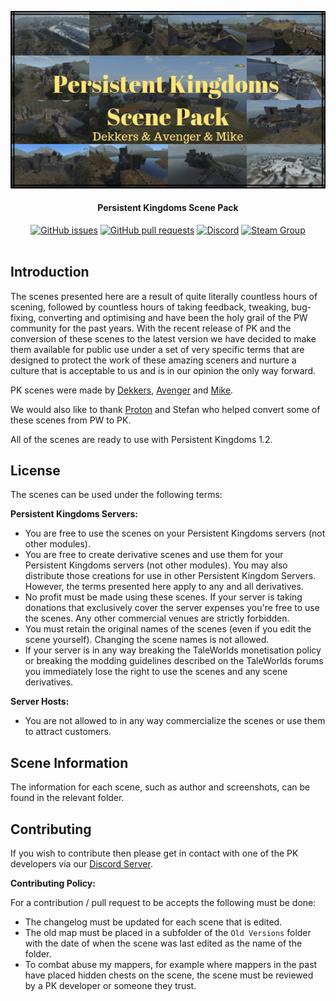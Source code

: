 <div align="center">

![Logo](Persistent-Kingdoms-Scene-Pack.png)
#### Persistent Kingdoms Scene Pack
[![GitHub issues](https://img.shields.io/github/issues/SmartPhoenix/PK-Map-Pack.svg?style=flat-square)](https://github.com/SmartPhoenix/PK-Map-Pack/issues)
[![GitHub pull requests](https://img.shields.io/github/issues-pr-raw/SmartPhoenix/PK-Map-Pack.svg?style=flat-square)](https://github.com/SmartPhoenix/PK-Map-Pack/pulls)
[![Discord](https://img.shields.io/discord/450652484634148875.svg?style=flat-square&logo=discord)](https://discord.gg/jwM54DB)
[![Steam Group](https://img.shields.io/badge/Steam-Group-lightgrey.svg?style=flat-square)](https://steamcommunity.com/groups/persistent-kingdoms)
<br><br>
</div>

## Introduction
The scenes presented here are a result of quite literally countless hours of scening, followed by countless hours of taking feedback, tweaking, bug-fixing, converting and optimising and have been the holy grail of the PW community for the past years. With the recent release of PK and the conversion of these scenes to the latest version we have decided to make them available for public use under a set of very specific terms that are designed to protect the work of these amazing sceners and nurture a culture that is acceptable to us and is in our opinion the only way forward.

PK scenes were made by [Dekkers](https://forums.taleworlds.com/index.php?action=profile;u=272189), [Avenger](https://forums.taleworlds.com/index.php?action=profile;u=92526) and [Mike](https://forums.taleworlds.com/index.php?action=profile;u=122959). 

We would also like to thank [Proton](https://forums.taleworlds.com/index.php?action=profile;u=442780) and Stefan who helped convert some of these scenes from PW to PK.

All of the scenes are ready to use with Persistent Kingdoms 1.2.

## License
The scenes can be used under the following terms:

**Persistent Kingdoms Servers:**
- You are free to use the scenes on your Persistent Kingdoms servers (not other modules).
- You are free to create derivative scenes and use them for your Persistent Kingdoms servers (not other modules). You may also distribute those creations for use in other Persistent Kingdom Servers. However, the terms presented here apply to any and all derivatives.
- No profit must be made using these scenes. If your server is taking donations that exclusively cover the server expenses you're free to use the scenes. Any other commercial venues are strictly forbidden.
- You must retain the original names of the scenes (even if you edit the scene yourself). Changing the scene names is not allowed.
- If your server is in any way breaking the TaleWorlds monetisation policy or breaking the modding guidelines described on the TaleWorlds forums you immediately lose the right to use the scenes and any scene derivatives.

**Server Hosts:**
- You are not allowed to in any way commercialize the scenes or use them to attract customers.

## Scene Information
The information for each scene, such as author and screenshots, can be found in the relevant folder.

## Contributing
If you wish to contribute then please get in contact with one of the PK developers via our [Discord Server](https://discord.gg/jwM54DB).

**Contributing Policy:**

For a contribution / pull request to be accepts the following must be done:
 * The changelog must be updated for each scene that is edited.
 * The old map must be placed in a subfolder of the `Old Versions` folder with the date of when the scene was last edited as the name of the folder.
 * To combat abuse my mappers, for example where mappers in the past have placed hidden chests on the scene, the scene must be reviewed by a PK developer or someone they trust.
